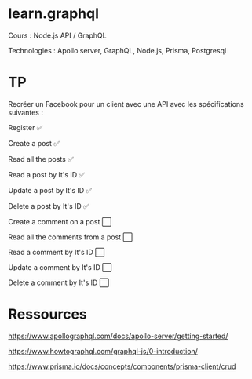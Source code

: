 # learn.graphql

Cours : Node.js API / GraphQL

Technologies : Apollo server, GraphQL, Node.js, Prisma, Postgresql 

# TP 

Recréer un Facebook pour un client avec une API avec les spécifications suivantes :
   
 Register ✅

 Create a post ✅

 Read all the posts ✅

 Read a post by It's ID ✅

 Update a post by It's ID ✅

 Delete a post by It's ID ✅

 Create a comment on a post ⬜️

 Read all the comments from a post ⬜️

 Read a comment by It's ID ⬜️

 Update a comment by It's ID ⬜️

 Delete a comment by It's ID ⬜️
 
 # Ressources
 
 https://www.apollographql.com/docs/apollo-server/getting-started/
 
 https://www.howtographql.com/graphql-js/0-introduction/
 
 https://www.prisma.io/docs/concepts/components/prisma-client/crud
 

